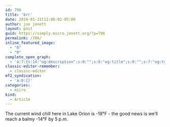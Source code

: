 ```yaml
---
id: 796
title: 'brr'
date: 2019-01-31T12:06:02-05:00
author: joe jenett
layout: post
guid: https://simply.micro.jenett.org/?p=796
permalink: /796/
inline_featured_image:
  - "0"
  - "0"
complete_open_graph:
  - 'a:7:{s:14:"og:description";s:0:"";s:8:"og:title";s:0:"";s:7:"og:type";s:0:"";s:12:"twitter:card";s:7:"summary";s:15:"twitter:creator";s:0:"";s:19:"twitter:description";s:0:"";s:8:"og:image";s:0:"";}'
classic-editor-remember:
  - classic-editor
mf2_syndication:
  - 'a:0:{}'
categories:
  - micro
kind:
  - Article
---
```

The current wind chill here in Lake Orion is -18°F - the good news is we’ll reach a balmy -14°F by 5 p.m.